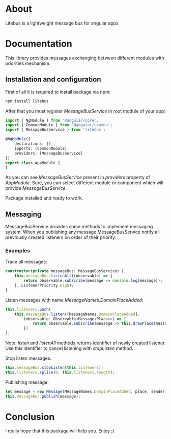 # About
Litebus is a lightweight message bus for angular apps

# Documentation
This library provides messages exchanging between different modules with priorities mechanism. 

## Installation and configuration
First of all it is required to install package via npm:

```bash
npm install litebus
```

After that you must register *MessageBusService* in root module of your app:

```typescript
import { NgModule } from '@angular/core';
import { CommonModule } from '@angular/common';
import { MessageBusService } from 'litebus';

@NgModule({
    declarations: [],
    imports: [CommonModule],
    providers: [MessageBusService]
})
export class AppModule {
}
```
As you can see *MessageBusService* present in *providers* property of *AppModule*. Sure, you can select different module or component which will provide *MessageBusService*.

Package installed and ready to work.

## Messaging
MessageBusService provides some methods to implement messaging system. When you publishing any message MessageBusService notify all previously created listeners on order of their priority.

### Examples

Trace all messages:
```typescript
constructor(private messageBus: MessageBusService) {
    this.messageBus.listenAll((observable) => {
        return observable.subscribe(message => console.log(message));
    }, ListenerPriority.High);
}
```

Listen messages with name *MessageNames.DomainPlaceAdded*:
```typescript
this.listeners.push(
    this.messageBus.listen([MessageNames.DomainPlaceAdded],
        (observable: Observable<Message<Place>>) => {
            return observable.subscribe(message => this.drawPlace(message.payload));
        })
);
```
Note: *listen* and *listenAll* methods returns identifier of newly created listener. Use this identifier to cancel listening with *stopListen* method.

Stop listen messages: 
```typescript
this.messageBus.stopListen(this.listeners);
this.listeners.splice(0, this.listeners.length);
```

Publishing message:
```typescript
let message = new Message(MessageNames.DomainPlaceAdded, place, sender);
this.messageBus.publish(message);
```

# Conclusion
I really hope that this package will help you. Enjoy ;)
